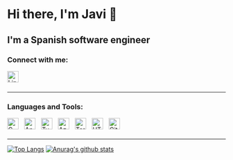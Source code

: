 # Hi there, I'm Javi 👋 


## I'm a Spanish software engineer


### Connect with me:

<div>
<a href="https://linkedin.com/in/javierpm">
<img align="left" alt="Linkedin" width="26px" src="https://cdn.jsdelivr.net/gh/devicons/devicon/icons/linkedin/linkedin-original.svg" />
</a>
</div>

<br />
<br />

---
### Languages and Tools:

<img align="left" alt="C sharp" width="26px" style="padding-right: 10px" src="https://cdn.jsdelivr.net/gh/devicons/devicon/icons/csharp/csharp-original.svg" />
<img align="left" alt="Angular" width="26px" style="padding-right: 10px" src="https://cdn.jsdelivr.net/gh/devicons/devicon/icons/angularjs/angularjs-original.svg" />
<img align="left" alt="Typescript" width="26px" style="padding-right: 10px" src="https://cdn.jsdelivr.net/gh/devicons/devicon/icons/typescript/typescript-original.svg" />
<img align="left" alt="Azure" width="26px" style="padding-right: 10px" src="https://cdn.jsdelivr.net/gh/devicons/devicon/icons/azure/azure-original.svg" />
<img align="left" alt="Terraform" width="26px" style="padding-right: 10px" src="https://cdn.jsdelivr.net/gh/devicons/devicon/icons/terraform/terraform-original.svg" />
<img align="left" alt="HTML" width="26px" style="padding-right: 10px" src="https://cdn.jsdelivr.net/gh/devicons/devicon/icons/html5/html5-original.svg" />
<img align="left" alt="Git" width="26px" style="padding-right: 10px" src="https://cdn.jsdelivr.net/gh/devicons/devicon/icons/git/git-original.svg" />

<br />
<br />

---

[![Top Langs](https://github-readme-stats-javissimo.vercel.app/api/top-langs/?username=javissimo&theme=tokyonight&count_private=true&show_icons=true&layout=compact)](https://github.com/javissimo/github-readme-stats)
[![Anurag's github stats](https://github-readme-stats-javissimo.vercel.app/api?username=javissimo&count_private=true&show_icons=true&theme=tokyonight)](https://github.com/javissimo/github-readme-stats)

<!--
**javissimo/javissimo** is a ✨ _special_ ✨ repository because its `README.md` (this file) appears on your GitHub profile.

Here are some ideas to get you started:

- 🔭 I’m currently working on ...
- 🌱 I’m currently learning ...
- 👯 I’m looking to collaborate on ...
- 🤔 I’m looking for help with ...
- 💬 Ask me about ...
- 📫 How to reach me: ...
- 😄 Pronouns: ...
- ⚡ Fun fact: ...
-->
